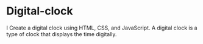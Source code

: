 # Digital-clock
I Create a digital clock using HTML, CSS, and JavaScript. A digital clock is a type of clock that displays the time digitally.
